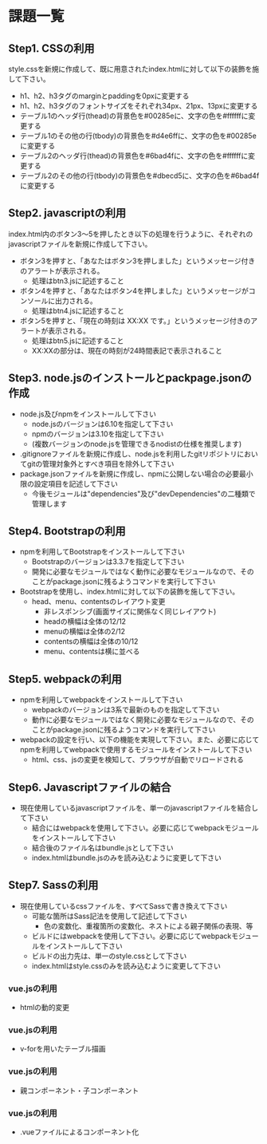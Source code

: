 課題一覧
====

## Step1. CSSの利用

style.cssを新規に作成して、既に用意されたindex.htmlに対して以下の装飾を施して下さい。

* h1、h2、h3タグのmarginとpaddingを0pxに変更する
* h1、h2、h3タグのフォントサイズをそれぞれ34px、21px、13pxに変更する
* テーブル1のヘッダ行(thead)の背景色を#00285eに、文字の色を#ffffffに変更する
* テーブル1のその他の行(tbody)の背景色を#d4e6ffに、文字の色を#00285eに変更する
* テーブル2のヘッダ行(thead)の背景色を#6bad4fに、文字の色を#ffffffに変更する
* テーブル2のその他の行(tbody)の背景色を#dbecd5に、文字の色を#6bad4fに変更する

## Step2. javascriptの利用

index.html内のボタン3～5を押したとき以下の処理を行うように、それぞれのjavascriptファイルを新規に作成して下さい。

* ボタン3を押すと、「あなたはボタン3を押しました」というメッセージ付きのアラートが表示される。
  - 処理はbtn3.jsに記述すること
* ボタン4を押すと、「あなたはボタン4を押しました」というメッセージがコンソールに出力される。
  - 処理はbtn4.jsに記述すること
* ボタン5を押すと、「現在の時刻は XX:XX です。」というメッセージ付きのアラートが表示される。
  - 処理はbtn5.jsに記述すること
  - XX:XXの部分は、現在の時刻が24時間表記で表示されること

## Step3. node.jsのインストールとpackpage.jsonの作成

* node.js及びnpmをインストールして下さい
  - node.jsのバージョンは6.10を指定して下さい
  - npmのバージョンは3.10を指定して下さい
  - (複数バージョンのnode.jsを管理できるnodistの仕様を推奨します)
* .gitignoreファイルを新規に作成し、node.jsを利用したgitリポジトリにおいてgitの管理対象外とすべき項目を除外して下さい
* package.jsonファイルを新規に作成し、npmに公開しない場合の必要最小限の設定項目を記述して下さい
  - 今後モジュールは"dependencies"及び"devDependencies"の二種類で管理します

## Step4. Bootstrapの利用

* npmを利用してBootstrapをインストールして下さい
  - Bootstrapのバージョンは3.3.7を指定して下さい
  - 開発に必要なモジュールではなく動作に必要なモジュールなので、そのことがpackage.jsonに残るようコマンドを実行して下さい
* Bootstrapを使用し、index.htmlに対して以下の装飾を施して下さい。
  - head、menu、contentsのレイアウト変更
    * 非レスポンシブ(画面サイズに関係なく同じレイアウト)
    * headの横幅は全体の12/12
    * menuの横幅は全体の2/12
    * contentsの横幅は全体の10/12
    * menu、contentsは横に並べる

## Step5. webpackの利用

* npmを利用してwebpackをインストールして下さい
  - webpackのバージョンは3系で最新のものを指定して下さい
  - 動作に必要なモジュールではなく開発に必要なモジュールなので、そのことがpackage.jsonに残るようコマンドを実行して下さい
* webpackの設定を行い、以下の機能を実現して下さい。また、必要に応じてnpmを利用してwebpackで使用するモジュールをインストールして下さい
  - html、css、jsの変更を検知して、ブラウザが自動でリロードされる

## Step6. Javascriptファイルの結合

* 現在使用しているjavascriptファイルを、単一のjavascriptファイルを結合して下さい
  - 結合にはwebpackを使用して下さい。必要に応じてwebpackモジュールをインストールして下さい
  - 結合後のファイル名はbundle.jsとして下さい
  - index.htmlはbundle.jsのみを読み込むように変更して下さい

## Step7. Sassの利用

* 現在使用しているcssファイルを、すべてSassで書き換えて下さい
  - 可能な箇所はSass記法を使用して記述して下さい
    * 色の変数化、重複箇所の変数化、ネストによる親子関係の表現、等
  - ビルドにはwebpackを使用して下さい。必要に応じてwebpackモジュールをインストールして下さい
  - ビルドの出力先は、単一のstyle.cssとして下さい
  - index.htmlはstyle.cssのみを読み込むように変更して下さい

### vue.jsの利用

* htmlの動的変更

### vue.jsの利用

* v-forを用いたテーブル描画

### vue.jsの利用

* 親コンポーネント・子コンポーネント

### vue.jsの利用

* .vueファイルによるコンポーネント化
